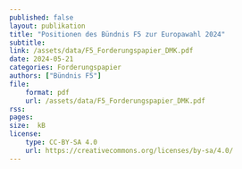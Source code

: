 ```yaml
---
published: false
layout: publikation
title: "Positionen des Bündnis F5 zur Europawahl 2024" 
subtitle: 
link: /assets/data/F5_Forderungspapier_DMK.pdf
date: 2024-05-21
categories: Forderungspapier
authors: ["Bündnis F5"]
file:
    format: pdf
    url: /assets/data/F5_Forderungspapier_DMK.pdf
rss:
pages: 
size:  kB
license:
    type: CC-BY-SA 4.0
    url: https://creativecommons.org/licenses/by-sa/4.0/
---
```

